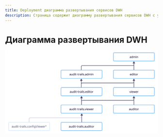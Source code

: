 ```yaml
---
title: Deployment диаграмма развертывания сервисов DWH
description: Страница содержит диаграмму развертывания сервисов DWH с указанием точек взаимодействия (портов) 
---
```


# Диаграмма развертывания DWH
![image](../_assets/adm/test3.svg)